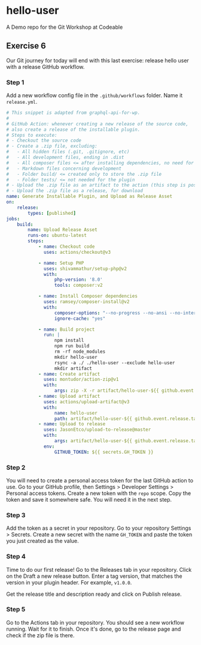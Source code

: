 # hello-user
A Demo repo for the Git Workshop at Codeable

## Exercise 6
Our Git journey for today will end with this last exercise: release hello user with a release GitHub workflow.

### Step 1
Add a new workflow config file in the `.github/workflows` folder. Name it `release.yml`.
```yaml
# This snippet is adapted from graphql-api-for-wp.
#
# GitHub Action: whenever creating a new release of the source code,
# also create a release of the installable plugin.
# Steps to execute:
# - Checkout the source code
# - Create a .zip file, excluding:
#   - All hidden files (.git, .gitignore, etc)
#   - All development files, ending in .dist
#   - All composer files <= after installing dependencies, no need for them anymore
#   - Markdown files concerning development
#   - Folder build/ <= created only to store the .zip file
#   - Folder tests/ <= not needed for the plugin
# - Upload the .zip file as an artifact to the action (this step is possibly optional)
# - Upload the .zip file as a release, for download
name: Generate Installable Plugin, and Upload as Release Asset
on:
    release:
        types: [published]
jobs:
    build:
        name: Upload Release Asset
        runs-on: ubuntu-latest
        steps:
            - name: Checkout code
              uses: actions/checkout@v3

            - name: Setup PHP
              uses: shivammathur/setup-php@v2
              with:
                  php-version: '8.0'
                  tools: composer:v2

            - name: Install Composer dependencies
              uses: ramsey/composer-install@v2
              with:
                  composer-options: "--no-progress --no-ansi --no-interaction --no-dev"
                  ignore-cache: "yes"

            - name: Build project
              run: |
                  npm install
                  npm run build
                  rm -rf node_modules
                  mkdir hello-user
                  rsync -a ./ ./hello-user --exclude hello-user
                  mkdir artifact
            - name: Create artifact
              uses: montudor/action-zip@v1
              with:
                  args: zip -X -r artifact/hello-user-${{ github.event.release.tag_name }}.zip hello-user -x *.git* node_modules/\* .* "*/\.*" CODE_OF_CONDUCT.md CONTRIBUTING.md ISSUE_TEMPLATE.md PULL_REQUEST_TEMPLATE.md *.dist *composer.* *tests** *vendor* *src* *package*
            - name: Upload artifact
              uses: actions/upload-artifact@v3
              with:
                  name: hello-user
                  path: artifact/hello-user-${{ github.event.release.tag_name }}.zip
            - name: Upload to release
              uses: JasonEtco/upload-to-release@master
              with:
                  args: artifact/hello-user-${{ github.event.release.tag_name }}.zip application/zip
              env:
                  GITHUB_TOKEN: ${{ secrets.GH_TOKEN }}
```

### Step 2
You will need to create a personal access token for the last GitHub action to use. Go to your GitHub profile, then Settings > Developer Settings > Personal access tokens. Create a new token with the `repo` scope. Copy the token and save it somewhere safe. You will need it in the next step.

### Step 3
Add the token as a secret in your repository. Go to your repository Settings > Secrets. Create a new secret with the name `GH_TOKEN` and paste the token you just created as the value.

### Step 4
Time to do our first release! Go to the Releases tab in your repository. Click on the Draft a new release button. Enter a tag version, that matches the version in your plugin header. For example, `v1.0.0`.

Get the release title and description ready and click on Publish release.

### Step 5
Go to the Actions tab in your repository. You should see a new workflow running. Wait for it to finish. Once it's done, go to the release page and check if the zip file is there.
